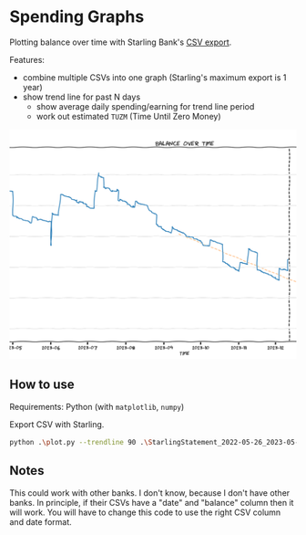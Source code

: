 # Spending Graphs

Plotting balance over time with Starling Bank's [CSV export](https://www.starlingbank.com/features/statements/).

Features:

- combine multiple CSVs into one graph (Starling's maximum export is 1 year)
- show trend line for past N days
  - show average daily spending/earning for trend line period
  - work out estimated `TUZM` (Time Until Zero Money)

![Screenshot of graph, showing balance over time](./images/graph_screenshot.png)

## How to use

Requirements: Python (with `matplotlib`, `numpy`)

Export CSV with Starling.

```bash
python .\plot.py --trendline 90 .\StarlingStatement_2022-05-26_2023-05-26.csv .\StarlingStatement_2023-05-26_2023-12-12.csv
```

## Notes

This could work with other banks. I don't know, because I don't have other banks. In principle, if their CSVs have a "date" and "balance" column then it will work. You will have to change this code to use the right CSV column and date format.
